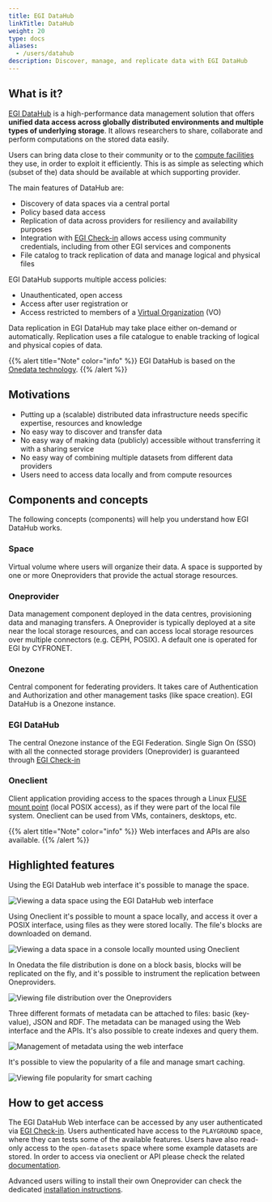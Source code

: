 ```yaml
---
title: EGI DataHub
linkTitle: DataHub
weight: 20
type: docs
aliases:
  - /users/datahub
description: Discover, manage, and replicate data with EGI DataHub
---
```


## What is it?

[EGI DataHub](https://datahub.egi.eu/) is a high-performance data management
solution that offers **unified data access across globally distributed
environments and multiple types of underlying storage**. It allows researchers
to share, collaborate and perform computations on the stored data easily.

Users can bring data close to their community or to the
[compute facilities](../../../compute) they use, in order to exploit it
efficiently. This is as simple as selecting which (subset of the) data should be
available at which supporting provider.

The main features of DataHub are:

- Discovery of data spaces via a central portal
- Policy based data access
- Replication of data across providers for resiliency and availability purposes
- Integration with [EGI Check-in](../../../aai/check-in) allows access using
  community credentials, including from other EGI services and components
- File catalog to track replication of data and manage logical and physical
  files

EGI DataHub supports multiple access policies:

- Unauthenticated, open access
- Access after user registration or
- Access restricted to members of a
  [Virtual Organization](../../../aai/check-in//vos) (VO)

Data replication in EGI DataHub may take place either on-­demand or
automatically. Replication uses a file catalogue to enable tracking of logical
and physical copies of data.

{{% alert title="Note" color="info" %}} EGI DataHub is based on the
[Onedata technology](https://onedata.org/). {{% /alert %}}

## Motivations

- Putting up a (scalable) distributed data infrastructure needs specific
  expertise, resources and knowledge
- No easy way to discover and transfer data
- No easy way of making data (publicly) accessible without transferring it with
  a sharing service
- No easy way of combining multiple datasets from different data providers
- Users need to access data locally and from compute resources

## Components and concepts

The following concepts (components) will help you understand how EGI DataHub
works.

### Space

Virtual volume where users will organize their data. A space is supported by one
or more Oneproviders that provide the actual storage resources.

### Oneprovider

Data management component deployed in the data centres, provisioning data and
managing transfers. A Oneprovider is typically deployed at a site near the local
storage resources, and can access local storage resources over multiple
connectors (e.g. CEPH, POSIX). A default one is operated for EGI by CYFRONET.

### Onezone

Central component for federating providers. It takes care of Authentication and
Authorization and other management tasks (like space creation). EGI DataHub is a
Onezone instance.

### EGI DataHub

The central Onezone instance of the EGI Federation. Single Sign On (SSO) with
all the connected storage providers (Oneprovider) is guaranteed through
[EGI Check-in](../../../aai/check-in)

### Oneclient

Client application providing access to the spaces through a Linux
[FUSE mount point](https://www.kernel.org/doc/html/latest/filesystems/fuse.html)
(local POSIX access), as if they were part of the local file system. Oneclient
can be used from VMs, containers, desktops, etc.

{{% alert title="Note" color="info" %}} Web interfaces and APIs are also
available. {{% /alert %}}

## Highlighted features

Using the EGI DataHub web interface it\'s possible to manage the space.

![Viewing a data space using the EGI DataHub web interface](datahub-space-web.png)

Using Oneclient it\'s possible to mount a space locally, and access it over a
POSIX interface, using files as they were stored locally. The file\'s blocks are
downloaded on demand.

![Viewing a data space in a console locally mounted using Oneclient](datahub-space-oneclient.png)

In Onedata the file distribution is done on a block basis, blocks will be
replicated on the fly, and it\'s possible to instrument the replication between
Oneproviders.

![Viewing file distribution over the Oneproviders](datahub-replica-management.png)

Three different formats of metadata can be attached to files: basic (key-value),
JSON and RDF. The metadata can be managed using the Web interface and the APIs.
It\'s also possible to create indexes and query them.

![Management of metadata using the web interface](datahub-metadata-management.png)

It\'s possible to view the popularity of a file and manage smart caching.

![Viewing file popularity for smart caching](datahub-file-popularity-smarch-caching.png)

## How to get access

The EGI DataHub Web interface can be accessed by any user authenticated via 
[EGI Check-in](../../../aai/check-in). Users authenticated have access to the 
`PLAYGROUND` space, where they can tests some of the available features. Users 
have also read-only access to the `open-datasets` space where some example 
datasets are stored. 
In order to access via oneclient or API please check the related [documentation](./clients/#generating-tokens-for-using-oneclient-or-apis).

Advanced users willing to install their own Oneprovider can check the dedicated 
[installation instructions](../../../../providers/datahub/oneprovider).